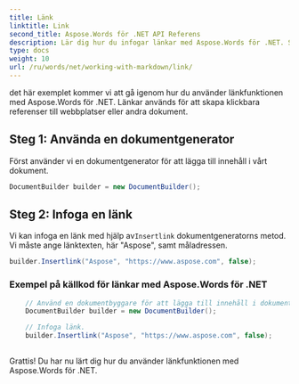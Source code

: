 ```yaml
---
title: Länk
linktitle: Link
second_title: Aspose.Words för .NET API Referens
description: Lär dig hur du infogar länkar med Aspose.Words för .NET. Steg-för-steg guide.
type: docs
weight: 10
url: /ru/words/net/working-with-markdown/link/
---
```


det här exemplet kommer vi att gå igenom hur du använder länkfunktionen med Aspose.Words för .NET. Länkar används för att skapa klickbara referenser till webbplatser eller andra dokument.

## Steg 1: Använda en dokumentgenerator

Först använder vi en dokumentgenerator för att lägga till innehåll i vårt dokument.

```csharp
DocumentBuilder builder = new DocumentBuilder();
```

## Steg 2: Infoga en länk

 Vi kan infoga en länk med hjälp av`Insertlink` dokumentgeneratorns metod. Vi måste ange länktexten, här "Aspose", samt måladressen.

```csharp
builder.Insertlink("Aspose", "https://www.aspose.com", false);
```

### Exempel på källkod för länkar med Aspose.Words för .NET


```csharp
	// Använd en dokumentbyggare för att lägga till innehåll i dokumentet.
	DocumentBuilder builder = new DocumentBuilder();

	// Infoga länk.
	builder.Insertlink("Aspose", "https://www.aspose.com", false);
            
```
Grattis! Du har nu lärt dig hur du använder länkfunktionen med Aspose.Words för .NET.

